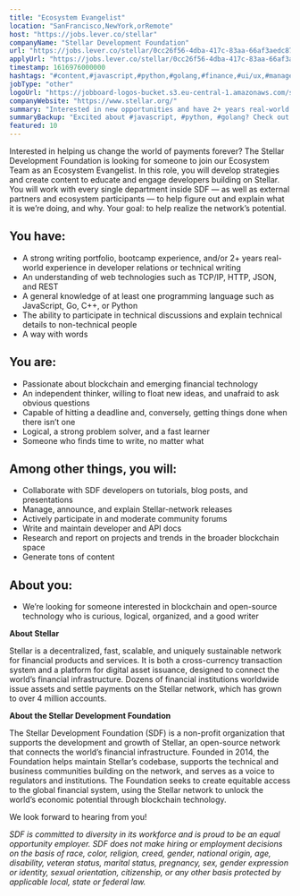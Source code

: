 ```yaml
---
title: "Ecosystem Evangelist"
location: "SanFrancisco,NewYork,orRemote"
host: "https://jobs.lever.co/stellar"
companyName: "Stellar Development Foundation"
url: "https://jobs.lever.co/stellar/0cc26f56-4dba-417c-83aa-66af3aedc878"
applyUrl: "https://jobs.lever.co/stellar/0cc26f56-4dba-417c-83aa-66af3aedc878/apply"
timestamp: 1616976000000
hashtags: "#content,#javascript,#python,#golang,#finance,#ui/ux,#management,#office,#rest"
jobType: "other"
logoUrl: "https://jobboard-logos-bucket.s3.eu-central-1.amazonaws.com/stellar-development-foundation"
companyWebsite: "https://www.stellar.org/"
summary: "Interested in new opportunities and have 2+ years real-world experience in developer relations or technical writing? Stellar Development Foundation has a job opening for an Ecosystem Evangelist."
summaryBackup: "Excited about #javascript, #python, #golang? Check out this job post!"
featured: 10
---
```


Interested in helping us change the world of payments forever? The Stellar Development Foundation is looking for someone to join our Ecosystem Team as an Ecosystem Evangelist. In this role, you will develop strategies and create content to educate and engage developers building on Stellar.  You will work with every single department inside SDF — as well as external partners and ecosystem participants — to help figure out and explain what it is we’re doing, and why. Your goal: to help realize the network’s potential.

## You have:

*   A strong writing portfolio, bootcamp experience, and/or 2+ years real-world experience in developer relations or technical writing
*   An understanding of web technologies such as TCP/IP, HTTP, JSON, and REST
*   A general knowledge of at least one programming language such as JavaScript, Go, C++, or Python
*   The ability to participate in technical discussions and explain technical details to non-technical people
*   A way with words

## You are:

*   Passionate about blockchain and emerging financial technology
*   An independent thinker, willing to float new ideas, and unafraid to ask obvious questions
*   Capable of hitting a deadline and, conversely, getting things done when there isn’t one
*   Logical, a strong problem solver, and a fast learner
*   Someone who finds time to write, no matter what

## Among other things, you will:

*   Collaborate with SDF developers on tutorials, blog posts, and presentations
*   Manage, announce, and explain Stellar-network releases
*   Actively participate in and moderate community forums 
*   Write and maintain developer and API docs 
*   Research and report on projects and trends in the broader blockchain space
*   Generate tons of content

## About you:

*   We’re looking for someone interested in blockchain and open-source technology who is curious, logical, organized, and a good writer

**About Stellar**

Stellar is a decentralized, fast, scalable, and uniquely sustainable network for financial products and services. It is both a cross-currency transaction system and a platform for digital asset issuance, designed to connect the world’s financial infrastructure. Dozens of financial institutions worldwide issue assets and settle payments on the Stellar network, which has grown to over 4 million accounts.   

**About the Stellar Development Foundation**

The Stellar Development Foundation (SDF) is a non-profit organization that supports the development and growth of Stellar, an open-source network that connects the world’s financial infrastructure. Founded in 2014, the Foundation helps maintain Stellar’s codebase, supports the technical and business communities building on the network, and serves as a voice to regulators and institutions. The Foundation seeks to create equitable access to the global financial system, using the Stellar network to unlock the world’s economic potential through blockchain technology.

We look forward to hearing from you!

_SDF is committed to diversity in its workforce and is proud to be an equal opportunity employer. SDF does not make hiring or employment decisions on the basis of race, color, religion, creed, gender, national origin, age, disability, veteran status, marital status, pregnancy, sex, gender expression or identity, sexual orientation, citizenship, or any other basis protected by applicable local, state or federal law._

